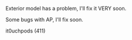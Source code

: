 Exterior model has a problem, I'll fix it VERY soon.

Some bugs with AP, I'll fix soon.

it0uchpods (411)
